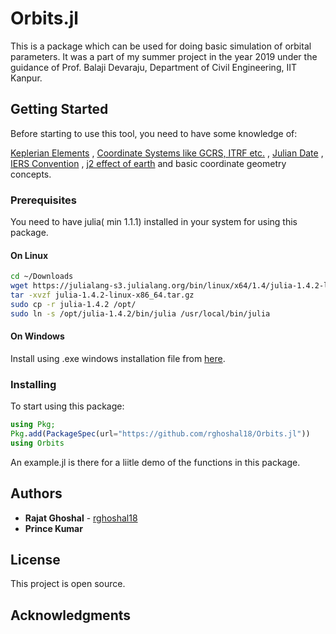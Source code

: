 # Orbits.jl

This is a package which can be used for doing basic simulation of orbital parameters.
It was a part of my summer project in the year 2019 under the guidance of Prof. Balaji Devaraju,
Department of Civil Engineering, IIT Kanpur.


## Getting Started

Before starting to use this tool, you need to have some knowledge of:

[Keplerian Elements](https://www.tutorialspoint.com/satellite_communication/satellite_communication_orbital_mechanics.htm)
, [Coordinate Systems like GCRS, ITRF etc.](http://www.igig.up.wroc.pl/satgeonaw2011/.%5Cdownload%5CPrezentacje%5CSesja1%5CBrzezinskiLiwoszRogowski-Global%20reference%20systems%20and%20Earth%20rotation.pdf)
, [Julian Date](https://www.aavso.org/about-jd)
, [IERS Convention](https://www.iers.org/IERS/EN/Publications/TechnicalNotes/tn36.html)
, [j2 effect of earth](https://link.springer.com/chapter/10.1007%2F3-540-26932-0_6)
and basic coordinate geometry concepts.

### Prerequisites

You need to have julia( min 1.1.1) installed in your system for using this package.

#### On Linux
```bash
cd ~/Downloads
wget https://julialang-s3.julialang.org/bin/linux/x64/1.4/julia-1.4.2-linux-x86_64.tar.gz
tar -xvzf julia-1.4.2-linux-x86_64.tar.gz
sudo cp -r julia-1.4.2 /opt/
sudo ln -s /opt/julia-1.4.2/bin/julia /usr/local/bin/julia
```

#### On Windows

Install using .exe windows installation file from [here](https://julialang.org/downloads/).

### Installing

To start using this package:


```julia
using Pkg;
Pkg.add(PackageSpec(url="https://github.com/rghoshal18/Orbits.jl"))
using Orbits
```

An example.jl is there for a liitle demo of the functions in this package.

## Authors

* **Rajat Ghoshal** - [rghoshal18](https://github.com/rghoshal18)
* **Prince Kumar**


## License

This project is open source.

## Acknowledgments


